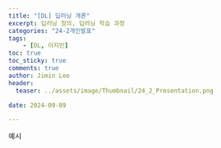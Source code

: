 ```yaml
---
title: "[DL] 딥러닝 개론"
excerpt: 딥러닝 정의, 딥러닝 학습 과정
categories: "24-2개인발표"
tags: 
    - [DL, 이지민]
toc: true
toc_sticky: true
comments: true
author: Jimin Lee
header:
  teaser: ../assets/image/Thumbnail/24_2_Presentation.png

date: 2024-09-09

---
```


예시